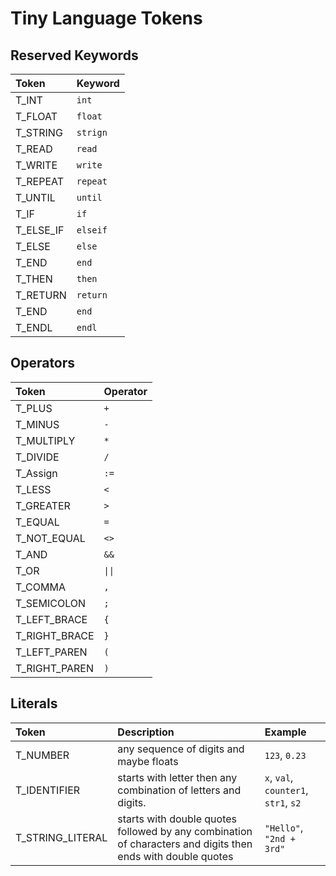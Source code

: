 # Tiny Language Tokens

## Reserved Keywords

| Token     | Keyword   |
|:--------- |:--------- |
| T_INT     | `int`     |
| T_FLOAT   | `float`   |
| T_STRING  | `strign`  |
| T_READ    | `read`    |
| T_WRITE   | `write`   |
| T_REPEAT  | `repeat`  |
| T_UNTIL   | `until`   |
| T_IF      | `if`      |
| T_ELSE_IF | `elseif`  |
| T_ELSE    | `else`    |
| T_END     | `end`     |
| T_THEN    | `then`    |
| T_RETURN  | `return`  |
| T_END     | `end`     |
| T_ENDL    | `endl`    |

## Operators

| Token         | Operator  |
|:------------- |:--------- |
| T_PLUS        | `+`       |
| T_MINUS       | `-`       |
| T_MULTIPLY    | `*`       |
| T_DIVIDE      | `/`       |
| T_Assign      | `:=`      |
| T_LESS        | `<`       |
| T_GREATER     | `>`       |
| T_EQUAL       | `=`       |
| T_NOT_EQUAL   | `<>`      |
| T_AND         | `&&`      |
| T_OR          | `\|\|`    |
| T_COMMA       | `,`       |
| T_SEMICOLON   | `;`       |
| T_LEFT_BRACE  | `{`       |
| T_RIGHT_BRACE | `}`       |
| T_LEFT_PAREN  | `(`       |
| T_RIGHT_PAREN | `)`       |

## Literals

| Token             | Description | Example |
| :---------------- | :---------- | :------ |
| T_NUMBER          |  any sequence of digits and maybe floats | `123`, `0.23` |
| T_IDENTIFIER      |  starts with letter then any combination of letters and digits. | `x`, `val`, `counter1`, `str1`, `s2`  |
| T_STRING_LITERAL  | starts with double quotes followed by any combination of characters and digits then ends with double quotes  | `"Hello"`, `"2nd + 3rd"` |
